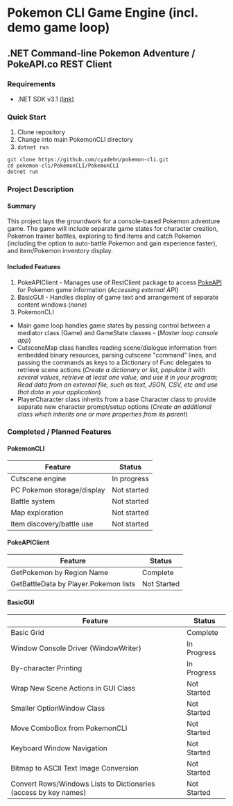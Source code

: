 # Pokemon CLI Game Engine (incl. demo game loop)
## .NET Command-line Pokemon Adventure / PokeAPI.co REST Client
### Requirements
* .NET SDK v3.1 [(link)](https://dotnet.microsoft.com/download/dotnet-core/3.1)
### Quick Start
1. Clone repository
2. Change into main PokemonCLI directory
3. `dotnet run`
```
git clone https://github.com/cyadehn/pokemon-cli.git
cd pokemon-cli/PokemonCLI/PokemonCLI
dotnet run
```
### Project Description
#### Summary
This project lays the groundwork for a console-based Pokemon adventure game. The game will include separate game states for character creation, Pokemon trainer battles, exploring to find items and catch Pokemon (including the option to auto-battle Pokemon and gain experience faster), and item/Pokemon inventory display.

#### Included Features
1. PokeAPIClient - Manages use of RestClient package to access [PokeAPI](https://pokeapi.co/) for Pokemon game information (*Accessing external API*)
2. BasicGUI - Handles display of game text and arrangement of separate content windows (*none*)
3. PokemonCLI
* Main game loop handles game states by passing control between a mediator class (Game) and GameState classes - (*Master loop console app*)
* CutsceneMap class handles reading scene/dialogue information from embedded binary resources, parsing cutscene "command" lines, and passing the commands as keys to a Dictionary of Func<T> delegates to retrieve scene actions (*Create a dictionary or list, populate it with several values, retrieve at least one value, and use it in your program; Read data from an external file, such as text, JSON, CSV, etc and use that data in your application*)
* PlayerCharacter class inherits from a base Character class to provide separate new character prompt/setup options (*Create an additional class which inherits one or more properties from its parent*)

### Completed / Planned Features

#### PokemonCLI
Feature | Status
-- | --
Cutscene engine | In progress
PC Pokemon storage/display | Not started
Battle system | Not started
Map exploration | Not started
Item discovery/battle use | Not started

#### PokeAPIClient
Feature | Status
-- | --
GetPokemon by Region Name | Complete
GetBattleData by Player.Pokemon lists | Not Started

#### BasicGUI
Feature | Status
-- | --
Basic Grid | Complete
Window Console Driver (WindowWriter) | In Progress
By-character Printing | In Progress
Wrap New Scene Actions in GUI Class | Not Started
Smaller OptionWindow Class | Not Started
Move ComboBox from PokemonCLI | Not Started
Keyboard Window Navigation | Not Started
Bitmap to ASCII Text Image Conversion | Not Started
Convert Rows/Windows Lists to Dictionaries (access by key names) | Not Started
